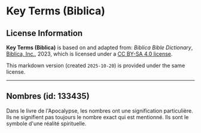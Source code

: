 # Key Terms (Biblica)

## License Information

**Key Terms (Biblica)** is based on and adapted from: _Biblica Bible Dictionary_, [Biblica, Inc.](https://www.biblica.com/), 2023, which is licensed under a [CC BY-SA 4.0 license](https://creativecommons.org/licenses/by-sa/4.0/legalcode.en).

This markdown version (created `2025-10-20`) is provided under the same license.



--------------------------------

## Nombres (id: 133435)

Dans le livre de l'Apocalypse, les nombres ont une signification particulière. Ils ne signifient pas toujours le nombre exact qui est mentionné. Ils sont le symbole d'une réalité spirituelle.


